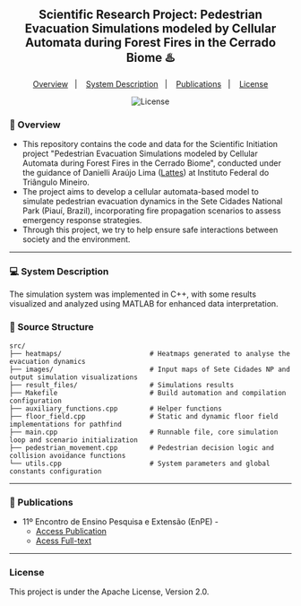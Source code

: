 <h2 align="center"> Scientific Research Project: Pedestrian Evacuation Simulations modeled by Cellular Automata during Forest Fires in the Cerrado Biome ♨️</h2>
<p align="center">
  <a href="#-overview">Overview</a>&nbsp;&nbsp;&nbsp;|&nbsp;&nbsp;&nbsp;
  <a href="#-system-description">System Description</a>&nbsp;&nbsp;&nbsp;|&nbsp;&nbsp;&nbsp;
  <a href="#-publications">Publications</a>&nbsp;&nbsp;&nbsp;|&nbsp;&nbsp;&nbsp;
  <a href="#license">License</a>
</p>
<p align="center">
  <img alt="License" src="https://img.shields.io/badge/License-Apache_2.0-orange.svg">
</p>

### 📝 Overview
- This repository contains the code and data for the Scientific Initiation project "Pedestrian Evacuation Simulations modeled by Cellular Automata during Forest Fires in the Cerrado Biome", conducted under the guidance of Danielli Araújo Lima (<a href="https://buscatextual.cnpq.br/buscatextual/visualizacv.do?id=K4472540H5&tokenCaptchar=03AFcWeA5XFZOb2jOmkWB4ZkowTw7_Xg239BvN3AVem82LsovZMWvypHo25qUOa8U-gpefj--pZWHPsCKF_iLZEopxkU3n32qQZJB6oh_8wGcGr_z543dvttK9Dtixoqh7P7iZSc3ALMWNj5YYI9aQnkloJ6Rg3ONOYp_4Yli74-ntsa4Bi6Kp67vmMq02oFtfh3mXmFJ4j_ABmMQUvmlXniBadzXRu5bn0qXSeIRcIi0Zp1ejyOToXT4S8T338MocEkmfyJv36VbXol9-27Nt-G4IBT1zBIUZ9HfREkfdpJEvetpoMV9wvNv6EU7mYjDVXqn6FRdHOyYxjB0vuUNV3zJ5CSQtjfnGVBpAoYl-oU3KfiHuoBKijek02odCPCOyMPqAPE7ZIy6qyA7N1U6jZzyXFqUVg04sHQeLjNJFv2NjUOr1ezb3xbX1qk_k5ocsjmqiuoe2NIzHrXdqPa9cOBcr_KL7LiF16ZwGVorNeqeKTGWzelvv0ChYk3aHDWiLEpOLqZzQay-sJAy7BP8yJ83T0xF3DH3E9xbAJMlqBtJ8cph9kbjdim2fXnm3QFppTQMb_kAUFWHZoddG4bqR3-6x1StQrCSRrttLc_QJ9v18oiO6IsuqlLeGT9krm65KZx12zWFq_MILSlrWG10y266rzbfUcIVG5Hg2xz62siR9v-ScbOMJBPXu0GFOJJk2vmvO87dIYMin-epJgEqN9eb7rt8A-KbeAskZn8pIWwLKEwowuZqgn0RN6IAoj3ajv8vnZcVQb5VyCMigl9_56KhwD3-bilhqufiLrQRCL_KoBC3ygGZMcjrAcXHCGNHQLUq4rqCSOvjShbMaGXzymVuiVbndtFue-ghU-fD07uqnmuD77aVx7k7HyUS3rcS-0dN_seY6AsuiS-e7gjEMJMV1wf8ZmLPvRtOIs0L0HwGcllNXV4p40bwdJtIZrlTO3u4Kj4CLX-9z_xMt2AsdoERIofq5T5hlmA">Lattes</a>) at Instituto Federal do Triângulo Mineiro.
- The project aims to develop a cellular automata-based model to simulate pedestrian evacuation dynamics in the Sete Cidades National Park (Piauí, Brazil), incorporating fire propagation scenarios to assess emergency response strategies.
- Through this project, we try to help ensure safe interactions between society and the environment.

---

### 💻 System Description  
The simulation system was implemented in C++, with some results visualized and analyzed using MATLAB for enhanced data interpretation.

### 📂 Source Structure
```plaintext
src/
├── heatmaps/                      # Heatmaps generated to analyse the evacuation dynamics
├── images/                        # Input maps of Sete Cidades NP and output simulation visualizations
├── result_files/                  # Simulations results
├── Makefile                       # Build automation and compilation configuration
├── auxiliary_functions.cpp        # Helper functions
├── floor_field.cpp                # Static and dynamic floor field implementations for pathfind
├── main.cpp                       # Runnable file, core simulation loop and scenario initialization
├── pedestrian_movement.cpp        # Pedestrian decision logic and collision avoidance functions
└── utils.cpp                      # System parameters and global constants configuration
```

---
### 📝 Publications 
- 11º Encontro de Ensino Pesquisa e Extensão (EnPE) -
  - <a href="http://enpe.ptc.iftm.edu.br/index.php/enpe/article/view/411">Access Publication</a>
  - <a href="https://www.researchgate.net/publication/390795313_ANALISE_DO_DESLOCAMENTO_DE_PEDESTRES_EM_EMERGENCIAS_SIMULACAO_DE_AUTOMATOS_CELULARES_NO_PARQUE_NACIONAL_DE_SETE_CIDADES">Acess Full-text </a> 

---

### License
This project is under the Apache License, Version 2.0.
